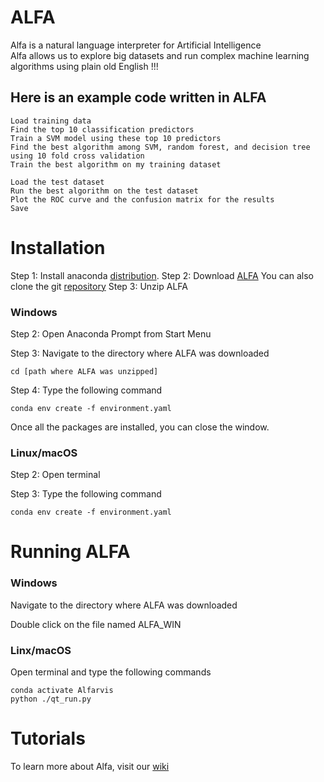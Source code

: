 # ALFA
Alfa is a natural language interpreter for Artificial Intelligence  
Alfa allows us to explore big datasets and run complex machine learning algorithms using plain old English !!!

## Here is an example code written in ALFA
	Load training data
	Find the top 10 classification predictors
	Train a SVM model using these top 10 predictors
	Find the best algorithm among SVM, random forest, and decision tree using 10 fold cross validation
	Train the best algorithm on my training dataset

	Load the test dataset
	Run the best algorithm on the test dataset
	Plot the ROC curve and the confusion matrix for the results
	Save  

# Installation
Step 1: Install anaconda [distribution](https://www.anaconda.com/enterprise/?gclid=Cj0KCQjwlv_XBRDrARIsAH-iRJRs4Z2f4a9RqhkFkI3xryMwrPEOknxk3OOhNbrk9GqYmaj00kL3XUMaAik1EALw_wcB).
Step 2: Download [ALFA](https://github.com/alfarvis/ALFA/archive/master.zip) 
You can also clone the git [repository](https://github.com/alfarvis/ALFA)
Step 3: Unzip ALFA 

### Windows
Step 2: Open Anaconda Prompt from Start Menu

Step 3: Navigate to the directory where ALFA was downloaded 

	cd [path where ALFA was unzipped]

Step 4: Type the following command

	conda env create -f environment.yaml
	
Once all the packages are installed, you can close the window. 

### Linux/macOS
Step 2: Open terminal 

Step 3: Type the following command

	conda env create -f environment.yaml
	
# Running ALFA



### Windows

Navigate to the directory where ALFA was downloaded

Double click on the file named ALFA_WIN

### Linx/macOS

Open terminal and type the following commands

	conda activate Alfarvis
	python ./qt_run.py

# Tutorials
To learn more about Alfa, visit our [wiki](https://github.com/Alfarvis/ALFA/wiki)
